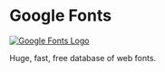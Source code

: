 # Google Fonts

[![Google Fonts Logo][producti]][product]

Huge, fast, free database of web fonts.

[product]: http://google.com/fonts
[producti]: http://d.pr/18Igt+
